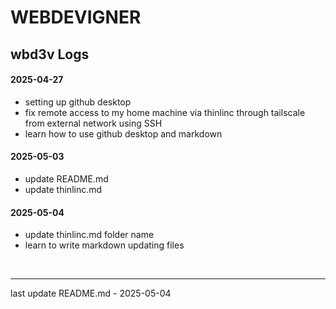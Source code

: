 # WEBDEVIGNER

## wbd3v Logs

#### 2025-04-27
- setting up github desktop
- fix remote access to my home machine via thinlinc through tailscale from external network using SSH
- learn how to use github desktop and markdown

#### 2025-05-03
- update README.md
- update thinlinc.md

#### 2025-05-04
- update thinlinc.md folder name
- learn to write markdown updating files
&nbsp;
&nbsp;

&nbsp;
&nbsp;
___
last update README.md - 2025-05-04
